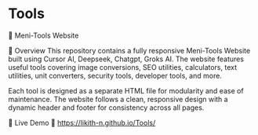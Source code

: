 # Tools
🔧 Meni-Tools Website

📌 Overview
This repository contains a fully responsive Meni-Tools Website built using Cursor AI, Deepseek, Chatgpt, Groks AI. The website features  useful tools covering image conversions, SEO utilities, calculators, text utilities, unit converters, security tools, developer tools, and more.

Each tool is designed as a separate HTML file for modularity and ease of maintenance. The website follows a clean, responsive design with a dynamic header and footer for consistency across all pages.

🚀 Live Demo
🔗 https://likith-n.github.io/Tools/
